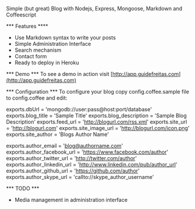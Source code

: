 Simple (but great) Blog with Nodejs, Express, Mongoose, Markdown and Coffeescript

*** Features ****
- Use Markdown syntax to write your posts
- Simple Administration Interface
- Search mechanism
- Contact form
- Ready to deploy in Heroku

*** Demo ***
To see a demo in action visit [http://app.guidefreitas.com](http://app.guidefreitas.com)

*** Configuration ***
To configure your blog copy config.coffee.sample file to config.coffee and edit:

   exports.dbUrl = 'mongodb://user:pass@host:port/database'
   exports.blog_title = 'Sample Title'
   exports.blog_description = 'Sample Blog Description'
   exports.feed_url = 'http://blogurl.com/rss.xml'
   exports.site_url = 'http://blogurl.com'
   exports.site_image_url = 'http://blogurl.com/icon.png'
   exports.site_author = 'Blogs Author Name'

   exports.author_email = 'blog@authorname.com'
   exports.author_facebook_url = 'https://www.facebook.com/author'
   exports.author_twitter_url = 'http://twitter.com/author'
   exports.author_linkedin_url = 'http://www.linkedin.com/pub/author_url'
   exports.author_github_url = 'https://github.com/author'
   exports.author_skype_url = 'callto://skype_author_username'

*** TODO ***
- Media management in administration interface